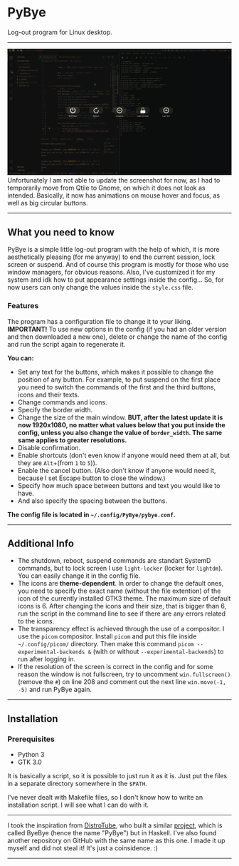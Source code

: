 # PyBye
Log-out program for Linux desktop.
****
![Screenshot](/Screenshot/PyBye-window.png "Main window")
Unfortunately I am not able to update the screenshot for now, as I had to temporarily move from Qtile to Gnome, on which it does not look as intended. Basically, it now has animations on mouse hover and focus, as well as big circular buttons.
****
## What you need to know

PyBye is a simple little log-out program with the help of which, it is more aesthetically pleasing (for me anyway) to end the current session, lock screen or suspend. And of course this program is mostly for those who use window managers, for obvious reasons. Also, I've customized it for my system and idk how to put appearance settings inside the config... So, for now users can only change the values inside the `style.css` file.

### Features

The program has a configuration file to change it to your liking. 
<b>IMPORTANT!</b> To use new options in the config (if you had an older version and then downloaded a new one), delete or change the name of the config and run the script again to regenerate it.

<b><p>You can:</p></b>

- Set any text for the buttons, which makes it possible to change the position of any button. For example, to put suspend on the first place you need to switch the commands of the first and the third buttons, icons and their texts.
- Change commands and icons.
- Specify the border width.
- Change the size of the main window. <b>BUT, after the latest update it is now 1920x1080, no matter what values below that you put inside the config, unless you also change the value of `border_width`. The same same applies to greater resolutions.</b>
- Disable confirmation.
- Enable shortcuts (don't even know if anyone would need them at all, but they are `Alt`+(from `1` to `5`)). 
- Enable the cancel button. (Also don't know if anyone would need it, because I set Escape button to close the window.)
- Specify how much space between buttons and text you would like to have.
- And also specify the spacing between the buttons.

<b>The config file is located in `~/.config/PyBye/pybye.conf`.</b>

****

## Additional Info
* The shutdown, reboot, suspend commands are standart SystemD commands, but to lock screen I use `light-locker` (locker for `lightdm`). You can easily change it in the config file.
* The icons are <b>theme-dependent</b>. In order to change the default ones, you need to specify the exact name (without the file extention) of the icon of the currently installed GTK3 theme. The maximum size of default icons is 6. After changing the icons and their size, that is bigger than 6, run the script in the command line to see if there are any errors related to the icons.
* The transparency effect is achieved through the use of a compositor. I use the `picom` compositor. Install `picom` and put this file inside `~/.config/picom/` directory. Then make this command `picom --experimental-backends &` (with or without `--experimental-backends`) to run after logging in.
* If the resolution of the screen is correct in the config and for some reason the window is not fullscreen, try to uncomment `win.fullscreen()` (remove the `#`) on line 208 and comment out the next line `win.move(-1, -5)` and run PyBye again.

****

## Installation

### Prerequisites
- Python 3
- GTK 3.0

It is basically a script, so it is possible to just run it as it is. Just put the files in a separate directory somewhere in the `$PATH`.
<p>I've never dealt with Makefile files, so I don't know how to write an installation script. I will see what I can do with it.</p>

*****

I took the inspiration from [DistroTube](https://www.youtube.com/c/DistroTube "Derek Taylor's chanel"), who built a similar [project](https://gitlab.com/dwt1/byebye "ByeBye on GitLab"), which is called ByeBye (hence the name "PyBye") but in Haskell. I've also found another repository on GitHub with the same name as this one. I made it up myself and did not steal it! It's just a coinsidence. :)

*****